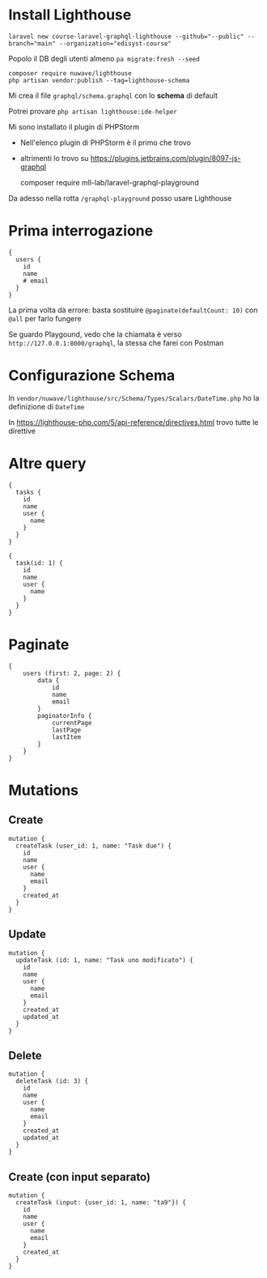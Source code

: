 # Install Lighthouse
`laravel new course-laravel-graphql-lighthouse --github="--public" --branch="main" --organization="edisyst-course"`

Popolo il DB degli utenti almeno `pa migrate:fresh --seed`

    composer require nuwave/lighthouse
    php artisan vendor:publish --tag=lighthouse-schema

Mi crea il file `graphql/schema.graphql` con lo **schema** di default

Potrei provare `php artisan lighthouse:ide-helper` 

Mi sono installato il plugin di PHPStorm
- Nell'elenco plugin di PHPStorm è il primo che trovo
- altrimenti lo trovo su https://plugins.jetbrains.com/plugin/8097-js-graphql

    composer require mll-lab/laravel-graphql-playground

Da adesso nella rotta `/graphql-playground` posso usare Lighthouse 


# Prima interrogazione
```angular2html
{
  users {
    id
    name
    # email
  }
}
```
La prima volta dà errore: basta sostituire `@paginate(defaultCount: 10)` con `@all` per farlo fungere

Se guardo Playgound, vedo che la chiamata è verso `http://127.0.0.1:8000/graphql`, la stessa che farei con Postman


# Configurazione Schema
In `vendor/nuwave/lighthouse/src/Schema/Types/Scalars/DateTime.php` ho la definizione di `DateTime`

In https://lighthouse-php.com/5/api-reference/directives.html trovo tutte le direttive


# Altre query
```angular2html
{
  tasks {
    id
    name
    user {
      name
    }
  }
}

{
  task(id: 1) {
    id
    name
    user {
      name
    }
  }
}
```


# Paginate
```angular2html
{
    users (first: 2, page: 2) {
        data {
            id
            name
            email
        }
        paginatorInfo {
            currentPage
            lastPage
            lastItem
        }
    }
}
```


# Mutations
## Create
```angular2html
mutation {
  createTask (user_id: 1, name: "Task due") {
    id
    name
    user {
      name
      email
    }
    created_at
  }
}
```

## Update
```angular2html
mutation {
  updateTask (id: 1, name: "Task uno modificato") {
    id
    name
    user {
      name
      email
    }
    created_at
    updated_at
  }
}
```

## Delete
```angular2html
mutation {
  deleteTask (id: 3) {
    id
    name
    user {
      name
      email
    }
    created_at
    updated_at
  }
}
```

## Create (con input separato)
```angular2html
mutation {
  createTask (input: {user_id: 1, name: "ta9"}) {
    id
    name
    user {
      name
      email
    }
    created_at
  }
}
```
